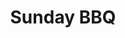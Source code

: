 ---
title: Sunday BBQ
tags: john
image: /files/Sunday_BBQ/Sunday_BBQ_2000.jpg
imageBase: Sunday_BBQ
alt: Crowds of people grilling near the beach on a Sunday afternoon.      
width: 2000
height: 1333
imageDate: April 2014
location: Deep Water Bay, Hong Kong SAR
camera: Canon T3i
metaDescription: Crowds of people grilling near the beach on a Sunday afternoon.
---